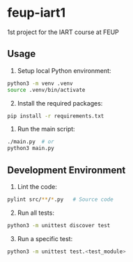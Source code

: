# feup-iart1
1st project for the IART course at FEUP

## Usage

1. Setup local Python environment:

```bash
python3 -m venv .venv
source .venv/bin/activate
```
   
2. Install the required packages:

```bash
pip install -r requirements.txt
```

1. Run the main script:

```bash
./main.py  # or
python3 main.py
```

## Development Environment

1. Lint the code:

```bash
pylint src/**/*.py   # Source code
```

2. Run all tests:

```bash
python3 -m unittest discover test
```

3. Run a specific test:

```bash
python3 -m unittest test.<test_module>
```